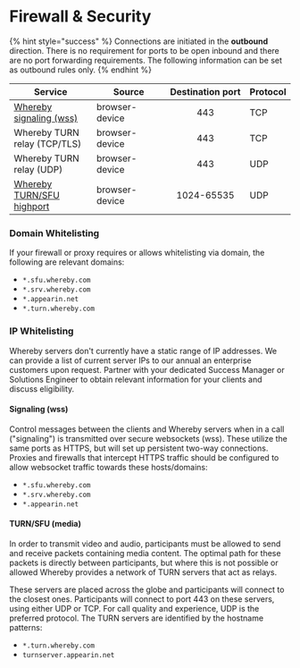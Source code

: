 # Firewall & Security

{% hint style="success" %}
Connections are initiated in the **outbound** direction. There is no requirement for ports to be open inbound and there are no port forwarding requirements. The following information can be set as outbound rules only.
{% endhint %}

<table><thead><tr><th width="174">Service</th><th width="152">Source</th><th width="158" align="center">Destination port</th><th>Protocol</th></tr></thead><tbody><tr><td><a href="firewall-and-security.md#signaling-wss">Whereby signaling (wss)</a></td><td>browser-device</td><td align="center">443</td><td>TCP</td></tr><tr><td>Whereby TURN relay (TCP/TLS)</td><td>browser-device</td><td align="center">443</td><td>TCP</td></tr><tr><td>Whereby TURN relay (UDP)</td><td>browser-device</td><td align="center">443</td><td>UDP</td></tr><tr><td><a href="firewall-and-security.md#turn-sfu-media">Whereby TURN/SFU highport</a></td><td>browser-device</td><td align="center">1024-65535</td><td>UDP</td></tr></tbody></table>

### Domain Whitelisting

If your firewall or proxy requires or allows whitelisting via domain, the following are relevant domains:

* `*.sfu.whereby.com`
* `*.srv.whereby.com`
* `*.appearin.net`
* `*.turn.whereby.com`

### IP Whitelisting

Whereby servers don't currently have a static range of IP addresses. We can provide a list of current server IPs to our annual an enterprise customers upon request. Partner with your dedicated Success Manager or Solutions Engineer to obtain relevant information for your clients and discuss eligibility.

#### Signaling (wss)

Control messages between the clients and Whereby servers when in a call ("signaling") is transmitted over secure websockets (wss). These utilize the same ports as HTTPS, but will set up persistent two-way connections. Proxies and firewalls that intercept HTTPS traffic should be configured to allow websocket traffic towards these hosts/domains:

* `*.sfu.whereby.com`
* `*.srv.whereby.com`
* `*.appearin.net`

#### TURN/SFU (media)

In order to transmit video and audio, participants must be allowed to send and receive packets containing media content. The optimal path for these packets is directly between participants, but where this is not possible or allowed Whereby provides a network of TURN servers that act as relays.&#x20;

These servers are placed across the globe and participants will connect to the closest ones. Participants will connect to port 443 on these servers, using either UDP or TCP. For call quality and experience, UDP is the preferred protocol. The TURN servers are identified by the hostname patterns:

* `*.turn.whereby.com`
* `turnserver.appearin.net`

